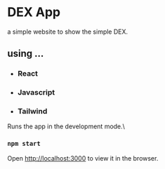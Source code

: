 
# DEX App
a simple website to show the simple DEX.




## using ...
- ### React
- ### Javascript
- ### Tailwind


Runs the app in the development mode.\
### `npm start`
Open [http://localhost:3000](http://localhost:3000) to view it in the browser.